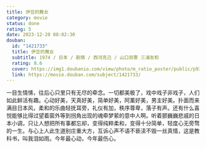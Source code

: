 ```yaml
---
title: 伊豆的舞女
category: movie
status: done
rating: 5
date: 2023-12-20 08:02:30
douban:
  id: "1421733"
  title: 伊豆的舞女
  subtitle: 1974 / 日本 / 剧情 / 西河克己 / 山口百惠 三浦友和
  rating: 8.6
  cover: https://img1.doubanio.com/view/photo/m_ratio_poster/public/p939020358.jpg
  link: https://movie.douban.com/subject/1421733/
---
```


一目生情愫，往后心只里只有无尽的牵念。一切都美极了，戏中戏子非戏子，人们如此鲜活有趣。心动好美，天真好美，简单好美，阿薰好美，男主好美。扑面而来满目日本风，柔和的乐曲轻抚耳旁，礼仪有加，秩序尊卑，落子有声。还有什么喜悦能够比得过望着窗外等到拐角出现的魂牵梦萦的意中人啊。听着颤巍巍悲戚的日本小调，只让人想把所有事都忘却，变得纯粹柔和，变得十分简单，轻度心无旁骛的一生。与心上人此生道别庄重大方，互诉心声不语不亵渎不毁一丝真情，这是教科书，叫我泪如雨。今年最心动，今年最伤心。